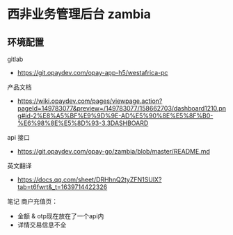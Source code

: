 # 西非业务管理后台 zambia

## 环境配置

gitlab

- https://git.opaydev.com/opay-app-h5/westafrica-pc

产品文档

- https://wiki.opaydev.com/pages/viewpage.action?pageId=149783077&preview=/149783077/158662703/dashboard1210.png#id-2%E8%A5%BF%E9%9D%9E-AD%E5%90%8E%E5%8F%B0-%E6%98%8E%E5%8D%93-3.3DASHBOARD

api 接口

- https://git.opaydev.com/opay-go/zambia/blob/master/README.md

英文翻译

- https://docs.qq.com/sheet/DRHhnQ2tyZFN1SUlX?tab=t6fwrt&_t=1639714422326


笔记
商户充值页：
- 金额 & otp现在放在了一个api内
- 详情交易信息不全
